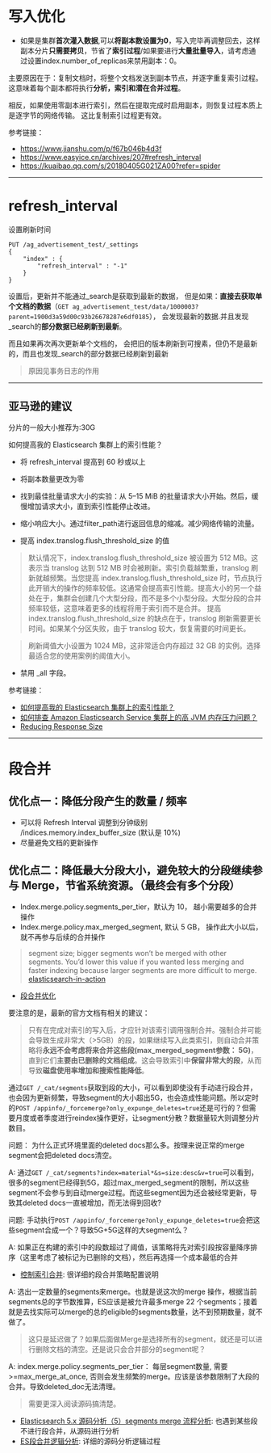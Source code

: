 # 写入优化

- 如果是集群**首次灌入数据**,可以**将副本数设置为0**，写入完毕再调整回去，这样副本分片**只需要拷贝**，节省了**索引过程**/如果要进行**大量批量导入**，请考虑通过设置index.number_of_replicas来禁用副本：0。

主要原因在于：复制文档时，将整个文档发送到副本节点，并逐字重复索引过程。这意味着每个副本都将执行**分析，索引和潜在合并过程**。

相反，如果使用零副本进行索引，然后在提取完成时启用副本，则恢复过程本质上是逐字节的网络传输。 这比复制索引过程更有效。


参考链接：

- https://www.jianshu.com/p/f67b046b4d3f
- https://www.easyice.cn/archives/207#refresh_interval
- https://kuaibao.qq.com/s/20180405G021ZA00?refer=spider

---
# refresh_interval
设置刷新时间
```
PUT /ag_advertisement_test/_settings
{
    "index" : {
        "refresh_interval" : "-1"
    }
}
```
设置后，更新并不能通过_search是获取到最新的数据，
但是如果：**直接去获取单个文档的数据**（`GET ag_advertisement_test/data/1000003?parent=1900d3a59d00c93b26678287e6df0185`），
会发现最新的数据.并且发现_search的**部分数据已经刷新到最新**。

而且如果再次再次更新单个文档的， 会把旧的版本刷新到可搜素，但仍不是最新的，而且也发现_search的部分数据已经刷新到最新

> 原因见事务日志的作用

---
## 亚马逊的建议
分片的一般大小推荐为:30G

如何提高我的 Elasticsearch 集群上的索引性能？

- 将 refresh_interval 提高到 60 秒或以上

- 将副本数量更改为零

- 找到最佳批量请求大小的实验：从 5–15 MiB 的批量请求大小开始。然后，缓慢增加请求大小，直到索引性能停止改进。

- 缩小响应大小。通过filter_path进行返回信息的缩减。减少网络传输的流量。

- 提高 index.translog.flush_threshold_size 的值
> 默认情况下，index.translog.flush_threshold_size 被设置为 512 MB。这表示当 translog 达到 512 MB 时会被刷新。索引负载越繁重，translog 刷新就越频繁。当您提高 index.translog.flush_threshold_size 时，节点执行此开销大的操作的频率较低。这通常会提高索引性能。提高大小的另一个益处在于，集群会创建几个大型分段，而不是多个小型分段。大型分段的合并频率较低，这意味着更多的线程将用于索引而不是合并。
提高 index.translog.flush_threshold_size 的缺点在于，translog 刷新需要更长时间。如果某个分区失败，由于 translog 较大，恢复需要的时间更长。

> 刷新阈值大小设置为 1024 MB，这非常适合内存超过 32 GB 的实例。选择最适合您的使用案例的阈值大小。

- 禁用 _all 字段。


参考链接：
- [如何提高我的 Elasticsearch 集群上的索引性能？](https://aws.amazon.com/cn/premiumsupport/knowledge-center/elasticsearch-indexing-performance/)
- [如何排查 Amazon Elasticsearch Service 集群上的高 JVM 内存压力问题？](https://amazonaws-china.com/cn/premiumsupport/knowledge-center/high-jvm-memory-pressure-elasticsearch/)
- [Reducing Response Size](https://docs.aws.amazon.com/elasticsearch-service/latest/developerguide/es-indexing.html#es-indexing-size)


---
# 段合并

## 优化点一：降低分段产生的数量 / 频率

- 可以将 Refresh Interval 调整到分钟级别 /indices.memory.index_buffer_size (默认是 10%)
- 尽量避免文档的更新操作

## 优化点二：降低最大分段大小，避免较大的分段继续参与 Merge，节省系统资源。（最终会有多个分段）

- Index.merge.policy.segments_per_tier，默认为 10， 越小需要越多的合并操作
- Index.merge.policy.max_merged_segment, 默认 5 GB， 操作此大小以后，就不再参与后续的合并操作
> segment size; bigger segments won’t be merged with other segments. You’d lower this value if you wanted less merging and faster indexing because larger segments are more difficult to merge. [elasticsearch-in-action](https://weng.gitbooks.io/elasticsearch-in-action/content/chapter10_improving_performance/102optimizing_the_handling_of_lucene_segments.html)

- [段合并优化](https://learnku.com/articles/41593)

要注意的是，最新的官方文档有相关的建议：

> 只有在完成对索引的写入后，才应针对该索引调用强制合并。强制合并可能会导致生成非常大（>5GB）的段，如果继续写入此类索引，则自动合并策略将**永远不会考虑将来合并这些段(max_merged_segment参数： 5G)**，直到它们**主要由已删除的文档组成**。这会导致索引中**保留非常大的段**，从而导致**磁盘使用率增加和搜索性能降低**。

通过```GET /_cat/segments```获取到段的大小，可以看到即使没有手动进行段合并，也会因为更新频繁，导致segment的大小超出5G，也会造成性能问题。所以定时的`POST /appinfo/_forcemerge?only_expunge_deletes=true`还是可行的？但需要月度或者季度进行reindex操作更好，让segment分散？数据量较大则调整分片数目。


问题： 为什么正式环境里面的deleted docs那么多。按理来说正常的merge segment会把deleted docs清空。

A: 通过`GET /_cat/segments?index=material*&s=size:desc&v=true`可以看到，很多的segment已经得到5G，超过max_merged_segment的限制，所以这些segment不会参与到自动merge过程。而这些segment因为还会被经常更新，导致其deleted docs一直被增加，而无法得到回收?

问题: 手动执行`POST /appinfo/_forcemerge?only_expunge_deletes=true`会把这些segment合成一个？导致5G+5G这样的大segment么？

A: 如果正在构建的索引中的段数超过了阈值，该策略将先对索引段按容量降序排序（这里考虑了被标记为已删除的文档），然后再选择一个成本最低的合并
- [控制索引合并](https://developer.aliyun.com/article/108070): 很详细的段合并策略配置说明

A: 选出一定数量的segments来merge。也就是说这次的merge 操作，根据当前segments总的字节数推算，ES应该是被允许最多merge 22 个segments；接着就是去找实际可以merge的总的eligible的segments数量，达不到预期数量，就不做了。

> 这只是延迟做了？如果后面做Merge是选择所有的segment，就还是可以进行删除文档的清空。还是说只会合并部分的segment呢？

A: index.merge.policy.segments_per_tier： 每层segment数量, 需要>=max_merge_at_once, 否则会发生频繁的merge。应该是该参数限制了大段的合并。导致deleted_doc无法清理。
> 需要更深入阅读源码搞清楚。

- [Elasticsearch 5.x 源码分析（5）segments merge 流程分析](https://www.jianshu.com/p/9b872a41d5bb): 也遇到某些段不进行段合并，从源码进行分析
- [ES段合并逻辑分析](https://kkewwei.github.io/elasticsearch_learning/2019/10/17/ES%E6%AE%B5%E5%90%88%E5%B9%B6%E6%BA%90%E7%A0%81%E5%88%86%E6%9E%90/): 详细的源码分析逻辑过程
